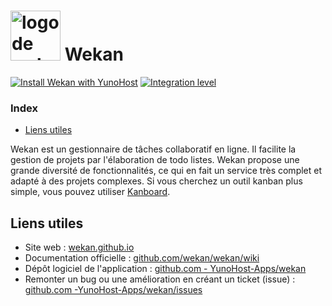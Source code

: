 # <img src="/images/wekan_logo.svg" height="80px" alt="logo de wekan"> Wekan

[![Install Wekan with YunoHost](https://install-app.yunohost.org/install-with-yunohost.svg)](https://install-app.yunohost.org/?app=wekan) [![Integration level](https://dash.yunohost.org/integration/wekan.svg)](https://dash.yunohost.org/appci/app/wekan)

### Index

- [Liens utiles](#liens-utiles)

Wekan est un gestionnaire de tâches collaboratif en ligne. Il facilite la gestion de projets par l'élaboration de todo listes.
Wekan propose une grande diversité de fonctionnalités, ce qui en fait un service très complet et adapté à des projets complexes. Si vous cherchez un outil kanban plus simple, vous pouvez utiliser [Kanboard](/app_kanboard).

## Liens utiles

+ Site web : [wekan.github.io](https://wekan.github.io/)
+ Documentation officielle : [github.com/wekan/wekan/wiki](https://github.com/wekan/wekan/wiki)
+ Dépôt logiciel de l'application : [github.com - YunoHost-Apps/wekan](https://github.com/YunoHost-Apps/wekan_ynh)
+ Remonter un bug ou une amélioration en créant un ticket (issue) : [github.com -YunoHost-Apps/wekan/issues](https://github.com/YunoHost-Apps/wekan_ynh/issues)
